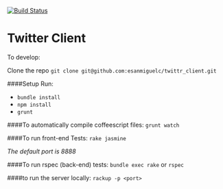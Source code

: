 [![Build Status](https://travis-ci.org/esanmiguelc/twittr_client.svg?branch=master)](https://travis-ci.org/esanmiguelc/twittr_client)
# Twitter Client


To develop:

Clone the repo
`git clone git@github.com:esanmiguelc/twittr_client.git`

####Setup Run:
- `bundle install`
- `npm install`
- `grunt`

####To automatically compile coffeescript files:
`grunt watch`

####To run front-end Tests:
`rake jasmine`

*The default port is 8888*

####To run rspec (back-end) tests:
`bundle exec rake` or `rspec`

####to run the server locally:
`rackup -p <port>`

